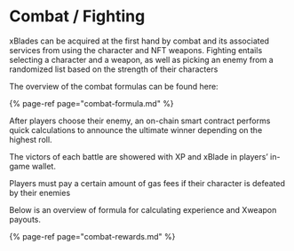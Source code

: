 # Combat / Fighting

xBlades can be acquired at the first hand by combat and its associated services from using the character and NFT weapons. Fighting entails selecting a character and a weapon, as well as picking an enemy from a randomized list based on the strength of their characters

The overview of the combat formulas can be found here:

{% page-ref page="combat-formula.md" %}

After players choose their enemy, an on-chain smart contract performs quick calculations to announce the ultimate winner depending on the highest roll. 

The victors of each battle are showered with XP and xBlade in players’ in-game wallet.

Players must pay a certain amount of gas fees if their character is defeated by their enemies

Below is an overview of formula for calculating experience and Xweapon payouts. 


{% page-ref page="combat-rewards.md" %}

